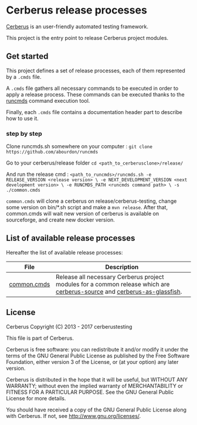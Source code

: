 # Cerberus release processes

[Cerberus](http://www.cerberus-testing.org/) is an user-friendly automated testing framework.

This project is the entry point to release Cerberus project modules.

## Get started

This project defines a set of release processes, each of them represented by a `.cmds` file.

A `.cmds` file gathers all necessary commands to be executed in order to apply a release process. These commands can be executed thanks to the [runcmds](https://github.com/abourdon/runcmds) command execution tool.
 
Finally, each `.cmds` file contains a documentation header part to describe how to use it.

### step by step

Clone runcmds.sh somewhere on your computer :
`
git clone https://github.com/abourdon/runcmds
`

Go to your cerberus/release folder
`
    cd <path_to_cerberusclone>/release/
`


And run the release cmd :
`
 <path_to_runcmds>/runcmds.sh
       -e RELEASE_VERSION <release version> \
       -e NEXT_DEVELOPMENT_VERSION <next development version> \
       -e RUNCMDS_PATH <runcmds command path> \
       -s ./common.cmds
`

`common.cmds` will clone a cerberus on release/cerberus-testing, change some version on bin/*.sh script and make a `mvn release`.
After that, common.cmds will wait new version of cerberus is available on sourceforge, and create new docker version.



## List of available release processes

Hereafter the list of available release processes:

File                            | Description                        
--------------------------------|---------------------------------------------------------------------
[common.cmds](./common.cmds)    | Release all necessary Cerberus project modules for a common release which are [cerberus-source](https://github.com/cerberustesting/cerberus-source) and [cerberus-as-glassfish](https://github.com/cerberustesting/cerberus-docker/tree/master/images/cerberus-as-glassfish).
  
## License

Cerberus Copyright (C) 2013 - 2017 cerberustesting

This file is part of Cerberus.

Cerberus is free software: you can redistribute it and/or modify
it under the terms of the GNU General Public License as published by
the Free Software Foundation, either version 3 of the License, or
(at your option) any later version.

Cerberus is distributed in the hope that it will be useful,
but WITHOUT ANY WARRANTY; without even the implied warranty of
MERCHANTABILITY or FITNESS FOR A PARTICULAR PURPOSE.  See the
GNU General Public License for more details.

You should have received a copy of the GNU General Public License
along with Cerberus.  If not, see <http://www.gnu.org/licenses/>.